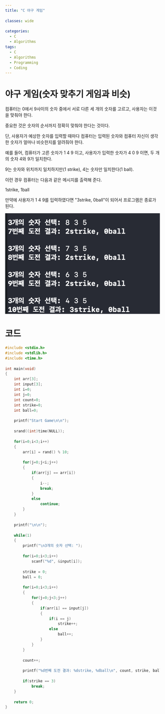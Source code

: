 ```yaml
---
title: "C 야구 게임"

classes: wide

categories:
  - C
  - Algorithms
tags:
  - C
  - Algorithms
  - Programming
  - Coding
---
```


# 야구 게임(숫자 맞추기 게임과 비슷)

컴퓨터는 0에서 9사이의 숫자 중에서 서로 다른 세 개의 숫자를 고르고, 사용자는 이것을 맞춰야 한다.

중요한 것은 숫자의 순서까지 정확히 맞춰야 한다는 것이다.

단, 사용자가 예상한 숫자를 입력할 때마다 컴퓨터는 입력된 숫자와 컴퓨터 자신이 생각한 숫자가 얼마나 비슷한지를 알려줘야 한다.

예를 들어, 컴퓨터가 고른 숫자가 1 4 9 이고, 사용자가 입력한 숫자가 4 0 9 이면, 두 개의 숫자 4와 9가 일치한다.

9는 숫자와 위치까지 일치하지만(1 strike), 4는 숫자만 일치한다(1 ball).

이런 경우 컴퓨터는 다음과 같은 메시지를 출력해 준다.

1strike, 1ball

만약에 사용자가 1 4 9를 입력하였다면 "3strike, 0ball"이 되어서 프로그램은 종료가 된다.

![Example](/assets/images/c/studying/game/ball_game_1.png)

# 코드

```c
#include <stdio.h>
#include <stdlib.h>
#include <time.h>
 
int main(void)
{
    int arr[3];
    int input[3];
    int i=0;
    int j=0;
    int count=0;
    int strike=0;
    int ball=0;
    
    printf("Start Game\n\n");
    
    srand((int)time(NULL));
    
    for(i=0;i<3;i++)
    {
        arr[i] = rand() % 10;
        
        for(j=0;j<i;j++)
        {
            if(arr[j] == arr[i])
            {
                i--;
                break;
            }
            else
                continue;
        }
    }
    
    printf("\n\n");
    
    while(1)
    {
        printf("\n3개의 숫자 선택: ");
        
        for(i=0;i<3;i++)
            scanf("%d", &input[i]);
        
        strike = 0;
        ball = 0;
        
        for(i=0;i<3;i++)
        {
            for(j=0;j<3;j++)
            {
                if(arr[i] == input[j])
                {
                    if(i == j)
                        strike++;
                    else
                        ball++;
                }
            }
        }
        
        count++;
        
        printf("%d번째 도전 결과: %dstrike, %dball\n", count, strike, ball);
            
        if(strike == 3)
            break;    
    }
     
    return 0;
}
```